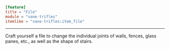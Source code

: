 ```toml
[feature]
title = "File"
module = "vane-trifles"
itemlike = "vane-trifles:item_file"
```
---
Craft yourself a file to change the individual joints of walls, fences, glass panes, etc., as well as the shape of stairs.
